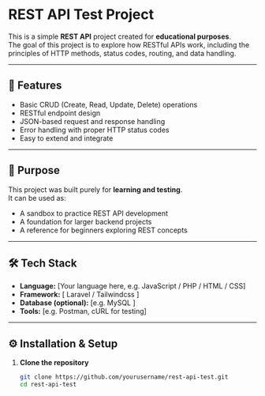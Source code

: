 # REST API Test Project

This is a simple **REST API** project created for **educational purposes**.  
The goal of this project is to explore how RESTful APIs work, including the principles of HTTP methods, status codes, routing, and data handling.

---

## 🚀 Features

- Basic CRUD (Create, Read, Update, Delete) operations  
- RESTful endpoint design  
- JSON-based request and response handling  
- Error handling with proper HTTP status codes  
- Easy to extend and integrate  

---

## 🧠 Purpose

This project was built purely for **learning and testing**.  
It can be used as:
- A sandbox to practice REST API development  
- A foundation for larger backend projects  
- A reference for beginners exploring REST concepts  

---

## 🛠️ Tech Stack

- **Language:** [Your language here, e.g. JavaScript / PHP / HTML / CSS]  
- **Framework:** [ Laravel / Tailwindcss ]  
- **Database (optional):** [e.g. MySQL ]  
- **Tools:** [e.g. Postman, cURL for testing]  

---

## ⚙️ Installation & Setup

1. **Clone the repository**
   ```bash
   git clone https://github.com/yourusername/rest-api-test.git
   cd rest-api-test
